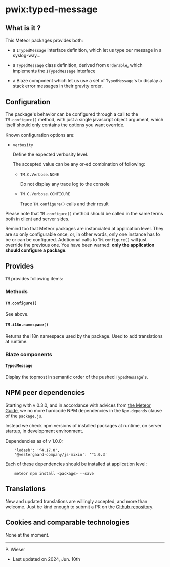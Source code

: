 # pwix:typed-message

## What is it ?

This Meteor packages provides both:

- a `ITypedMessage` interface definition, which let us type our message in a syslog-way...

- a `TypedMessage` class definition, derived from `Orderable`, which implements the `ITypedMessage` interface

- a Blaze component which let us use a set of `TypedMessage`'s to display a stack error messages in their gravity order.

## Configuration

The package's behavior can be configured through a call to the `TM.configure()` method, with just a single javascript object argument, which itself should only contains the options you want override.

Known configuration options are:

- `verbosity`

    Define the expected verbosity level.

    The accepted value can be any or-ed combination of following:

    - `TM.C.Verbose.NONE`

        Do not display any trace log to the console

    - `TM.C.Verbose.CONFIGURE`

        Trace `TM.configure()` calls and their result

Please note that `TM.configure()` method should be called in the same terms both in client and server sides.

Remind too that Meteor packages are instanciated at application level. They are so only configurable once, or, in other words, only one instance has to be or can be configured. Addtionnal calls to `TM.configure()` will just override the previous one. You have been warned: **only the application should configure a package**.

## Provides

`TM` provides following items:

### Methods

#### `TM.configure()`

See above.

#### `TM.i18n.namespace()`

Returns the i18n namespace used by the package. Used to add translations at runtime.

### Blaze components

#### `TypedMessage`

Display the topmost in semantic order of the pushed `TypedMessage`'s.

## NPM peer dependencies

Starting with v 0.3.0, and in accordance with advices from [the Meteor Guide](https://guide.meteor.com/writing-atmosphere-packages.html#peer-npm-dependencies), we no more hardcode NPM dependencies in the `Npm.depends` clause of the `package.js`. 

Instead we check npm versions of installed packages at runtime, on server startup, in development environment.

Dependencies as of v 1.0.0:
```
    'lodash': '^4.17.0',
    '@vestergaard-company/js-mixin': '^1.0.3'
```

Each of these dependencies should be installed at application level:
```
    meteor npm install <package> --save
```

## Translations

New and updated translations are willingly accepted, and more than welcome. Just be kind enough to submit a PR on the [Github repository](https://github.com/trychlos/pwix-typed-message/pulls).

## Cookies and comparable technologies

None at the moment.

---
P. Wieser
- Last updated on 2024, Jun. 10th
